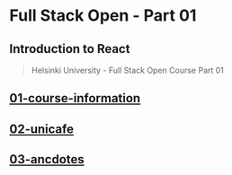 # Full Stack Open - Part 01
## Introduction to React
> Helsinki University - Full Stack Open Course Part 01

## [01-course-information](./01-course-information/)
## [02-unicafe](./02-unicafe/)
## [03-ancdotes](./03-anecdotes/)